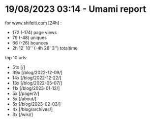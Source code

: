 # 19/08/2023 03:14 - Umami report
for www.shifeiti.com [24h] :

 - 172 (-174) page views
 - 79 (-48) uniques
 - 66 (-26) bounces
 - 2h 12' 10'' (-4h 26' 3'') totaltime


top 10 urls:
 - 51x [/]
 - 39x [/blog/2022-12-09/]
 - 14x [/blog/2022-12-22/]
 - 13x [/blog/2022-05-07/]
 - 11x [/blog/2023-01-12/]
 - 5x [/page/2/]
 - 5x [/about/]
 - 5x [/blog/2023-02-03/]
 - 4x [/blog/archives/]
 - 3x [/wiki/]



